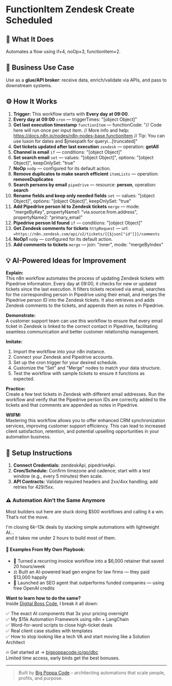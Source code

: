 # FunctionItem Zendesk Create Scheduled
  ## 🚀 What It Does
  Automates a flow using if×4, noOp×3, functionItem×2.
  
  ## 💼 Business Use Case
  Use as a **glue/API broker**: receive data, enrich/validate via APIs, and pass to downstream systems.
  
  ## ⚙️ How It Works
  1. **Trigger:** This workflow starts with **Every day at 09:00**.
  2. **Every day at 09:00** `cron` — triggerTimes: "[object Object]"
3. **Get last execution timestamp** `functionItem` — functionCode: "// Code here will run once per input item.
// More info and help: https://docs.n8n.io/nodes/n8n-nodes-base.functionItem
// Tip: You can use luxon for dates and $jmespath for queryi…[truncated]"
4. **Get tickets updated after last execution** `zendesk` — operation: **getAll**
5. **Channel is email** `if` — conditions: "[object Object]"
6. **Set search email** `set` — values: "[object Object]", options: "[object Object]", keepOnlySet: "true"
7. **NoOp** `noOp` — configured for its default action.
8. **Remove duplicates to make search efficient** `itemLists` — operation: **removeDuplicates**
9. **Search persons by email** `pipedrive` — resource: **person**, operation: **search**
10. **Rename fields and keep only needed fields** `set` — values: "[object Object]", options: "[object Object]", keepOnlySet: "true"
11. **Add Pipedrive person Id to Zendesk tickets** `merge` — mode: "mergeByKey", propertyName1: "via.source.from.address", propertyName2: "primary_email"
12. **Pipedrive person Id found** `if` — conditions: "[object Object]"
13. **Get Zendesk comments for tickets** `httpRequest` — url: `=https://n8n.zendesk.com/api/v2/tickets/{{$json["id"]}}/comments`
14. **NoOp1** `noOp` — configured for its default action.
15. **Add comments to tickets** `merge` — join: "inner", mode: "mergeByIndex"
  
  ## 💡 AI-Powered Ideas for Improvement
  **Explain:**  
This n8n workflow automates the process of updating Zendesk tickets with Pipedrive information. Every day at 09:00, it checks for new or updated tickets since the last execution. It filters tickets received via email, searches for the corresponding person in Pipedrive using their email, and merges the Pipedrive person ID into the Zendesk tickets. It also retrieves and adds Zendesk comments to the tickets, and appends them as notes in Pipedrive.

**Demonstrate:**  
A customer support team can use this workflow to ensure that every email ticket in Zendesk is linked to the correct contact in Pipedrive, facilitating seamless communication and better customer relationship management.

**Imitate:**  
1. Import the workflow into your n8n instance.  
2. Connect your Zendesk and Pipedrive accounts.  
3. Set up the cron trigger for your desired schedule.  
4. Customize the "Set" and "Merge" nodes to match your data structure.  
5. Test the workflow with sample tickets to ensure it functions as expected.

**Practice:**  
Create a few test tickets in Zendesk with different email addresses. Run the workflow and verify that the Pipedrive person IDs are correctly added to the tickets and that comments are appended as notes in Pipedrive.

**WIIFM:**  
Mastering this workflow allows you to offer enhanced CRM synchronization services, improving customer support efficiency. This can lead to increased client satisfaction, retention, and potential upselling opportunities in your automation business.
  
  ## 🔧 Setup Instructions
  1. **Connect Credentials:** zendeskApi, pipedriveApi.
2. **Cron/Schedule:** Confirm timezone and cadence; start with a test window (e.g., every 5 minutes) then scale.
3. **API Contracts:** Validate required headers and 2xx/4xx handling; add retries for 429/5xx.
  
### ⚠️ Automation Ain’t the Same Anymore

Most builders out here are stuck doing $500 workflows and calling it a win.  
That’s not the move.  

I'm closing $6k–$13k deals by stacking simple automations with lightweight AI...  
and it takes me under 2 hours to build most of them.

#### 🧠 Examples From My Own Playbook:
- 🔁 Turned a recurring invoice workflow into a $6,000 retainer that saved 20 hours/week  
- ⚖️ Built an AI-powered lead gen engine for law firms — they paid $13,000 happily  
- 🚀 Launched an SEO agent that outperforms funded companies — using free OpenAI credits  

**Want to learn how to do the same?**  
Inside [Digital Boss Code](https://bigpoppacode.io/go/dbc), I break it all down:

✅ The exact AI components that 3x your pricing overnight  
✅ My $15k Automation Framework using n8n + LangChain  
✅ Word-for-word scripts to close high-ticket deals  
✅ Real client case studies with templates  
✅ How to stop looking like a tech VA and start moving like a Solution Architect  

🔥 Get started at → [bigpoppacode.io/go/dbc](https://bigpoppacode.io/go/dbc)  
Limited time access, early birds get the best bonuses.

---
> Built by [Big Poppa Code](https://bigpoppacode.io) – architecting automations that scale people, profits, and purpose.
  